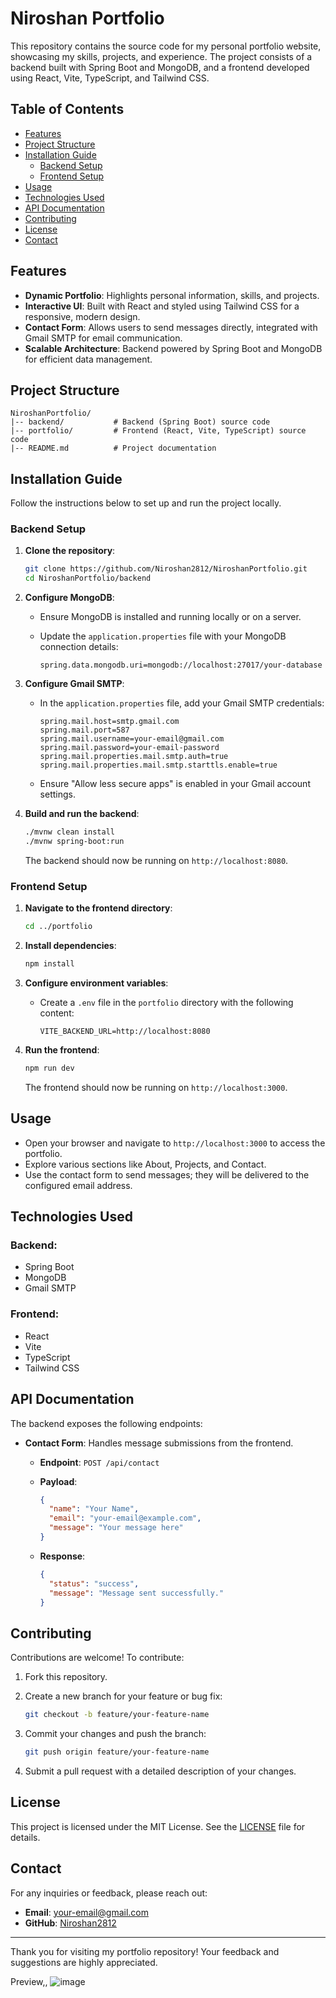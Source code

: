 # Niroshan Portfolio

This repository contains the source code for my personal portfolio website, showcasing my skills, projects, and experience. The project consists of a backend built with Spring Boot and MongoDB, and a frontend developed using React, Vite, TypeScript, and Tailwind CSS.

## Table of Contents

- [Features](#features)
- [Project Structure](#project-structure)
- [Installation Guide](#installation-guide)
  - [Backend Setup](#backend-setup)
  - [Frontend Setup](#frontend-setup)
- [Usage](#usage)
- [Technologies Used](#technologies-used)
- [API Documentation](#api-documentation)
- [Contributing](#contributing)
- [License](#license)
- [Contact](#contact)

## Features

- **Dynamic Portfolio**: Highlights personal information, skills, and projects.
- **Interactive UI**: Built with React and styled using Tailwind CSS for a responsive, modern design.
- **Contact Form**: Allows users to send messages directly, integrated with Gmail SMTP for email communication.
- **Scalable Architecture**: Backend powered by Spring Boot and MongoDB for efficient data management.

## Project Structure

```plaintext
NiroshanPortfolio/
|-- backend/           # Backend (Spring Boot) source code
|-- portfolio/         # Frontend (React, Vite, TypeScript) source code
|-- README.md          # Project documentation
```

## Installation Guide

Follow the instructions below to set up and run the project locally.

### Backend Setup

1. **Clone the repository**:

   ```bash
   git clone https://github.com/Niroshan2812/NiroshanPortfolio.git
   cd NiroshanPortfolio/backend
   ```

2. **Configure MongoDB**:

   - Ensure MongoDB is installed and running locally or on a server.
   - Update the `application.properties` file with your MongoDB connection details:

     ```properties
     spring.data.mongodb.uri=mongodb://localhost:27017/your-database
     ```

3. **Configure Gmail SMTP**:

   - In the `application.properties` file, add your Gmail SMTP credentials:

     ```properties
     spring.mail.host=smtp.gmail.com
     spring.mail.port=587
     spring.mail.username=your-email@gmail.com
     spring.mail.password=your-email-password
     spring.mail.properties.mail.smtp.auth=true
     spring.mail.properties.mail.smtp.starttls.enable=true
     ```

   - Ensure "Allow less secure apps" is enabled in your Gmail account settings.

4. **Build and run the backend**:

   ```bash
   ./mvnw clean install
   ./mvnw spring-boot:run
   ```

   The backend should now be running on `http://localhost:8080`.

### Frontend Setup

1. **Navigate to the frontend directory**:

   ```bash
   cd ../portfolio
   ```

2. **Install dependencies**:

   ```bash
   npm install
   ```

3. **Configure environment variables**:

   - Create a `.env` file in the `portfolio` directory with the following content:

     ```env
     VITE_BACKEND_URL=http://localhost:8080
     ```

4. **Run the frontend**:

   ```bash
   npm run dev
   ```

   The frontend should now be running on `http://localhost:3000`.

## Usage

- Open your browser and navigate to `http://localhost:3000` to access the portfolio.
- Explore various sections like About, Projects, and Contact.
- Use the contact form to send messages; they will be delivered to the configured email address.

## Technologies Used

### Backend:

- Spring Boot
- MongoDB
- Gmail SMTP

### Frontend:

- React
- Vite
- TypeScript
- Tailwind CSS

## API Documentation

The backend exposes the following endpoints:

- **Contact Form**: Handles message submissions from the frontend.
  - **Endpoint**: `POST /api/contact`
  - **Payload**:

    ```json
    {
      "name": "Your Name",
      "email": "your-email@example.com",
      "message": "Your message here"
    }
    ```

  - **Response**:

    ```json
    {
      "status": "success",
      "message": "Message sent successfully."
    }
    ```

## Contributing

Contributions are welcome! To contribute:

1. Fork this repository.
2. Create a new branch for your feature or bug fix:

   ```bash
   git checkout -b feature/your-feature-name
   ```

3. Commit your changes and push the branch:

   ```bash
   git push origin feature/your-feature-name
   ```

4. Submit a pull request with a detailed description of your changes.

## License

This project is licensed under the MIT License. See the [LICENSE](LICENSE) file for details.

## Contact

For any inquiries or feedback, please reach out:

- **Email**: [your-email@gmail.com](mailto:your-email@gmail.com)
- **GitHub**: [Niroshan2812](https://github.com/Niroshan2812)

---

Thank you for visiting my portfolio repository! Your feedback and suggestions are highly appreciated.



Preview,,
![image](https://github.com/user-attachments/assets/1dd655e7-235d-479f-a71f-f3add473babf)
